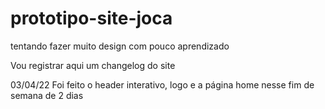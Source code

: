 # prototipo-site-joca
tentando fazer muito design com pouco aprendizado

Vou registrar aqui um changelog do site

03/04/22
Foi feito o header interativo, logo e a página home nesse fim de semana de 2 dias